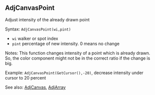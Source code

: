 ## AdjCanvasPoint

Adjust intensity of the already drawn point

Syntax: `AdjCanvasPoint(wi,pint)`

* `wi` walker or spot index
* `pint` percentage of new intensity. 0 means no change

Notes: This function changes intensity of a point which is already drawn. So, the color component might not be in the correct ratio if the change is big.

Example: `AdjCanvasPoint(GetCursor(),-20)`, decrease intensity under cursor to 20 percent

See also: [AdjCanvas](/api-native-functions/adjcanvas.md), [AdjArray](/api-native-functions/adjarray.md)

